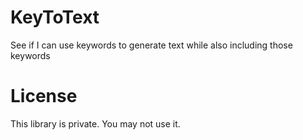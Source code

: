# KeyToText
See if I can use keywords to generate text while also including those keywords


# License
This library is private. You may not use it.